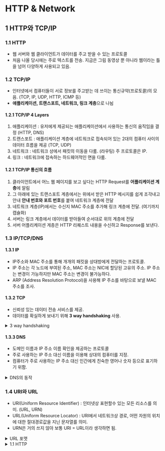 # HTTP & Network  

## 1 HTTP와 TCP/IP  

### 1.1 HTTP  
- 웹 서버와 웹 클라이언트가 데이터를 주고 받을 수 있는 프로토콜  
- 처음 나올 당시에는 주로 텍스트를 전송. 지금은 그림 동영상 뿐 아니라 웹이라는 틀을 넘어 다양하게 사용되고 있음.  

### 1.2 TCP/IP  
- 인터넷에서 컴퓨터들이 서로 정보를 주고받는 데 쓰이는 통신규약(프로토콜)의 모음. (TCP, IP, UDP, HTTP, ICMP 등)   
- **애플리케이션, 트랜스포트, 네트워크, 링크 계층**으로 나뉨

#### 1.2.1 TCP/IP 4 Layers  
1. 애플리케이션 : 유저에게 제공되는 애플리케이션에서 사용하는 통신의 움직임을 결정 (HTTP, DNS)  
2. 트랜스포트 : 애플리케이션 계층에 네트워크로 접속되어 있는 2대의 컴퓨터 사이의 데이터 흐름을 제공 (TCP, UDP)  
3. 네트워크 : 네트워크 상에서 패킷의 이동을 다룸. (라우팅) 주 프로토콜은 IP.    
4. 링크 : 네트워크에 접속하는 하드웨어적인 면을 다룸.  

#### 1.2.1 TCP/IP 통신의 흐름  
1. 클라이언트에서 어느 웹 페이지를 보고 싶다는 HTTP Request를 **어플리케이션 계층**에 알림  
2. 그 아래에 있는 트랜스포트 계층에서는 위에서 받은 HTTP 메시지를 쉽게 조각내고 안내 **안내 번호와 포트 번호**를 붙여 네트워크 계층에 전달  
3. 네트워크 계층(IP)에서는 수신지 MAC 주소를 추가해 링크 계층에 전달. (여기까지 캡슐화) 
4. 서버는 링크 계층에서 데이터를 받아들여 순서대로 위의 계층에 전달  
5. 서버 어플리케이션 게층은 HTTP 리퀘스트 내용을 수신하고 Response를 보낸다.  

### 1.3 IP/TCP/DNS  

#### 1.3.1 IP  
- IP주소와 MAC 주소를 통해 개개의 패킷을 상대방에게 전달하는 프로토콜.  
- IP 주소는 각 노드에 부여된 주소, MAC 주소는 NIC에 할당된 고유의 주소. IP 주소는 변경이 가능하지만 MAC 주소는 변경이 불가능하다.  
- ARP (Address Resolution Protocol)을 사용해 IP 주소를 바탕으로 보낼 MAC 주소를 조사.  

#### 1.3.2 TCP  
- 신뢰성 있는 데이터 전송 서비스를 제공.  
- 데이터를 확실하게 보내기 위해 **3 way handshaking** 사용.  
<details>
<summary>3 way handshaking</summary>  
</br>
<p> - 송신측에서 수신측에 접속함과 동시에 SYN 플래그를 보내면, 수신측에서는 송신측으로 접속과 동시에 SYN/ACK 플래그로 패킷을 수신했다고 알린다. 마지막으로 송신측에서 ACK 플래그를 보냄으로 패킷 교환이 완료되었음을 알림 </p>    
</details>

#### 1.3.3 DNS  
- 도메인 이름과 IP 주소 이름 확인을 제공하는 프로토콜  
- 주로 사용하는 IP 주소 대신 이름을 이용해 상대의 컴퓨터를 지정.  
- 컴퓨터가 주로 사용하는 IP 주소 대신 인간에게 친숙한 영어나 숫자 등으로 표기하기 위함.  

<details>
<summary>DNS의 동작</summary>  
</br>
<p> 1. 송신 측에서 도메인 명을 통해 hackr.kr 웹 페이지에 접속 요청 </p>
<p> 2. DNS는 도메인 명을 받아 hackr.kr IP 주소를 송신 측에 전달 </p>
<p> 3. DNS에서 받은 IP 주소를 통해 hackr.kr 웹 페이지에 접속 </p>
</details>

### 1.4 URI와 URL  
- URI(Uniform Resource Identifier) : 인터넷상 표현할수 있는 모든 리소스를 의미. (URL, URN)
- URL(Uniform Resource Locator) : URI에서 네트워크상 경로, 어떤 자원의 위치에 대한 절대경로값을 지닌 문자열를 의미.
- URN은 거의 쓰지 않아 보통 URI = URL이라 생각하면 됨.  

<details>
<summary>URL 포맷</summary>  
</br>
### http://user:pass@www.example.kr:80/dir/index.htm?uid=1#ch1  

1. 스키마 (http:): http:, data: 같은 스키마를 사용해 **리소스를 얻기 위해 사용하는 프로토콜을 지시**  
2. 자격정보 (user:pass) : 서버로부터 리소스를 취득하기 위해 유저명과 패스워드를 지정. (Optional)  
3. 서버 주소(www.example.kr) : DNS 이름이나 IP 주소  
4. 서버 포트 (80) : 서버의 접속 대상이 되는 네트워크 포트 번호 지정 (Optional, Default=80)  
5. 계층적 파일 경로 (dir/index.htm) : 특정 리소스를 식별하기 위해 서버 상의 파일 패스를 지정. UNIX의 디렉토리 지정 방식과 비슷.  
6. 쿼리 문자열 (uid=1) : 파일 경로에 지정된 리소스에 파라미터를 넘겨주기 위해 사용. (Optional)  
7. 프레그멘트 식별자 (ch1) : 얻은 리소스에서 서브 리소스를 가리키기 위해 사용 (Optional)  

</details> 


<details>
<summary>1.1 HTTP</summary>  
</br>
<p> - 웹 서버와 웹 클라이언트가 데이터를 주고 받을 수 있는 프로토콜</p>  
<p> - 처음 나올 당시에는 주로 텍스트를 전송. 지금은 그림 동영상 뿐 아니라 웹이라는 틀을 넘어 다양하게 사용되고 있음.</p>    
</details>
